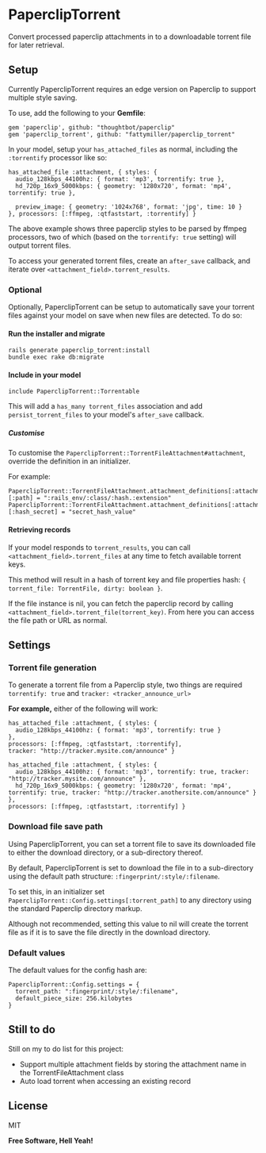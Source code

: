 PaperclipTorrent
=========

Convert processed paperclip attachments in to a downloadable torrent file for later retrieval.

Setup
----

Currently PaperclipTorrent requires an edge version on Paperclip to support multiple style saving.

To use, add the following to your **Gemfile**:

```
gem 'paperclip', github: "thoughtbot/paperclip"
gem 'paperclip_torrent', github: "fattymiller/paperclip_torrent"
```

In your model, setup your `has_attached_files` as normal, including the `:torrentify` processor like so:

```
has_attached_file :attachment, { styles: {
  audio_128kbps_44100hz: { format: 'mp3', torrentify: true }, 
  hd_720p_16x9_5000kbps: { geometry: '1280x720', format: 'mp4', torrentify: true }, 

  preview_image: { geometry: '1024x768', format: 'jpg', time: 10 }
}, processors: [:ffmpeg, :qtfaststart, :torrentify] }
```

The above example shows three paperclip styles to be parsed by ffmpeg processors, two of which (based on the `torrentify: true` setting) will output torrent files.

To access your generated torrent files, create an `after_save` callback, and iterate over `<attachment_field>.torrent_results`.

### Optional

Optionally, PaperclipTorrent can be setup to automatically save your torrent files against your model on save when new files are detected. To do so:

#### Run the installer and migrate
```
rails generate paperclip_torrent:install
bundle exec rake db:migrate
```

#### Include in your model
```
include PaperclipTorrent::Torrentable
```

This will add a `has_many torrent_files` association and add `persist_torrent_files` to your model's `after_save` callback.

##### Customise

To customise the `PaperclipTorrent::TorrentFileAttachment#attachment`, override the definition in an initializer. 

For example:
```
PaperclipTorrent::TorrentFileAttachment.attachment_definitions[:attachment][:path] = ":rails_env/:class/:hash.:extension"
PaperclipTorrent::TorrentFileAttachment.attachment_definitions[:attachment][:hash_secret] = "secret_hash_value"
```

#### Retrieving records
If your model responds to `torrent_results`, you can call `<attachment_field>.torrent_files` at any time to fetch available torrent keys.

This method will result in a hash of torrent key and file properties hash: `{ torrent_file: TorrentFile, dirty: boolean }`. 

If the file instance is nil, you can fetch the paperclip record by calling `<attachment_field>.torrent_file(torrent_key)`. From here you can access the file path or URL as normal.


Settings
---

### Torrent file generation

To generate a torrent file from a Paperclip style, two things are required `torrentify: true` and `tracker: <tracker_announce_url>`

**For example,** either of the following will work:

```
has_attached_file :attachment, { styles: {
  audio_128kbps_44100hz: { format: 'mp3', torrentify: true }
}, 
processors: [:ffmpeg, :qtfaststart, :torrentify],
tracker: "http://tracker.mysite.com/announce" }
```

```
has_attached_file :attachment, { styles: {
  audio_128kbps_44100hz: { format: 'mp3', torrentify: true, tracker: "http://tracker.mysite.com/announce" },
  hd_720p_16x9_5000kbps: { geometry: '1280x720', format: 'mp4', torrentify: true, tracker: "http://tracker.anothersite.com/announce" }
}, 
processors: [:ffmpeg, :qtfaststart, :torrentify] }
```

### Download file save path

Using PaperclipTorrent, you can set a torrent file to save its downloaded file to either the download directory, or a sub-directory thereof.

By default, PaperclipTorrent is set to download the file in to a sub-directory using the default path structure: `:fingerprint/:style/:filename`.

To set this, in an initializer set `PaperclipTorrent::Config.settings[:torrent_path]` to any directory using the standard Paperclip directory markup.

Although not recommended, setting this value to nil will create the torrent file as if it is to save the file directly in the download directory.

### Default values

The default values for the config hash are:

```
PaperclipTorrent::Config.settings = {
  torrent_path: ":fingerprint/:style/:filename",
  default_piece_size: 256.kilobytes
}
```

Still to do
---

Still on my to do list for this project:
 - Support multiple attachment fields by storing the attachment name in the TorrentFileAttachment class
 - Auto load torrent when accessing an existing record

License
---

MIT


**Free Software, Hell Yeah!**
